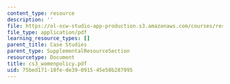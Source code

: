 ```yaml
---
content_type: resource
description: ''
file: https://ol-ocw-studio-app-production.s3.amazonaws.com/courses/res-14-001-abdul-latif-jameel-poverty-action-lab-executive-training-evaluating-social-programs-2009-spring-2009/75bed17110fede39091545e50b287995_cs3_womenpolicy.pdf
file_type: application/pdf
learning_resource_types: []
parent_title: Case Studies
parent_type: SupplementalResourceSection
resourcetype: Document
title: cs3_womenpolicy.pdf
uid: 75bed171-10fe-de39-0915-45e50b287995
---
```

